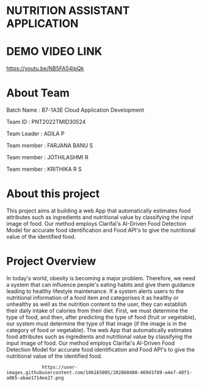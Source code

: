 # NUTRITION ASSISTANT APPLICATION


# DEMO VIDEO LINK
https://youtu.be/NB5FA54IpQk


# About Team

Batch Name : B7-1A3E	Cloud Application Development

Team ID : PNT2022TMID30524

Team Leader : AGILA P

Team member : FARJANA BANU S

Team member : JOTHILASHMI R

Team member : KRITHIKA R S

# About this project

This project aims at building a web App that automatically estimates food attributes such as ingredients and nutritional
value by classifying the input image of food. Our method employs Clarifai's AI-Driven Food Detection Model for accurate 
food identification and Food API's to give the nutritional value of the identified food.

# Project Overview
In today's world, obesity is becoming a major problem. Therefore, we need a system that can influence people's eating habits and give them guidance leading to healthy lifestyle maintenance. If a system alerts users to the nutritional information of a food item and categorises it as healthy or unhealthy as well as the nutrition content to the user, they can establish their daily intake of calories from their diet. First, we must determine the type of food, and then, after predicting the type of food (fruit or vegetable), our system must determine the type of that image (if the image is in the category of food or vegetable). The web App that automatically estimates food attributes such as ingredients and nutritional value by classifying the input image of food.  Our method employs Clarifai's AI-Driven Food Detection Model for accurate food identification and Food API's to give the nutritional value of the identified food. 


                 https://user-images.githubusercontent.com/106165005/202860480-469d1f89-a4e7-40f1-a065-abae1714ee27.png

